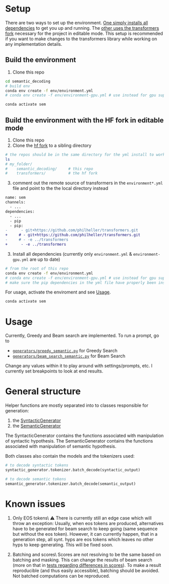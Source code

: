 # Setup
There are two ways to set up the environment. [One simply installs all dependencies](#build-the-environment) to get you up and running. The [other uses the transformers fork](#build-the-environment-with-the-hf-fork-in-editable-mode) necessary for the project in editable mode. This setup is recommended if you want to make changes to the transformers library while working on any implementation details.

## Build the environment
1. Clone this repo

```bash
cd semantic_decoding
# build env
conda env create -f env/environment.yml
# conda env create -f env/environment-gpu.yml # use instead for gpu support

conda activate sem
```

## Build the environment with the HF fork in editable mode
1. Clone this repo
2. Clone the [hf fork](https://github.com/philheller/transformers.git) to a sibling directory

```bash
# the repos should be in the same directory for the yml install to work; otherwise adapt path in yml file
ls
# my_folder/
#    semantic_decoding/     # this repo
#    transformers/          # the hf fork
```

3. comment out the remote source of transformers in the `environment*.yml` file and point to the the local directory instead
```diff
name: sem
channels:
  - ...
dependencies:
  - ...
  - pip
  - pip:
-      - git+https://github.com/philheller/transformers.git
+     # - git+https://github.com/philheller/transformers.git
-     # - -e ../transformers
+      - -e ../transformers

```
3. Install all dependencies (currently only `environment.yml` & `environment-gpu.yml` are up to date)
```bash
# from the root of this repo
conda env create -f env/environment.yml
# conda env create -f env/environment-gpu.yml # use instead for gpu support
# make sure the pip dependencies in the yml file have properly been installed
```

For usage, activate the enviroment and see [Usage](#Usage).
```bash
conda activate sem
```

# Usage

Currently, Greedy and Beam search are implemented. To run a prompt, go to
- [`generators/greedy_semantic.py`](./generators/greedy_semantic.py) for Greedy Search
- [`generators/beam_search_semantic.py`](./generators/beam_search_semantic.py) for Beam Search

Change any values within it to play around with settings/prompts, etc.
I currently set breakpoints to look at end results.


# General structure
Helper functions are mostly separated into to classes responsible for generation:
1. the [SyntacticGenerator](./generators/syntactic.py)
2. the [SemanticGenerator](./generators/semantic.py)

The SyntacticGenerator contains the functions associated with manipulation of syntactic hypothesis. The SemanticGenerator contains the functions associated with manipulation of semantic hypothesis.

Both classes also contain the models and the tokenizers used:

```python
# to decode syntactic tokens
syntactic_generator.tokenizer.batch_decode(syntactic_output)

# to decode semantic tokens
semantic_generator.tokenizer.batch_decode(semantic_output)
```

# Known issues
1. Only EOS tokens\\
⚠️ There is currently still an edge case which will throw an exception:
Usually, when eos tokens are produced, alternatives have to be generated for beam search to keep going (same sequence but without the eos token). However, it can currently happen, that in a generation step, all synt. hyps are eos tokens which leaves no other hyps to keep generating. This will be fixed soon.

2. Batching and scores\\
Scores are not resolving to be the same based on batching and masking. This can change the results of beam search (more on that in [tests regarding differences in scores](./tests/score_differences/different_beams.py)). To make a result reproducible (and thus easily accessible), batching should be avoided. Not batched computations can be reproduced.
